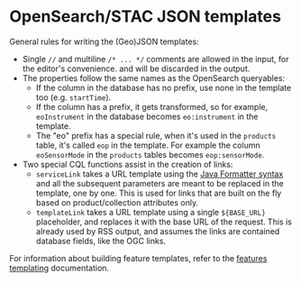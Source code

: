 # OpenSearch/STAC JSON templates

General rules for writing the (Geo)JSON templates:

-   Single `//` and multiline `/* ... */` comments are allowed in the input, for the editor's convenience. and will be discarded in the output.
-   The properties follow the same names as the OpenSearch queryables:
    -   If the column in the database has no prefix, use none in the template too (e.g. `startTime`).
    -   If the column has a prefix, it gets transformed, so for example, `eoInstrument` in the database becomes `eo:instrument` in the template.
    -   The "eo" prefix has a special rule, when it's used in the `products` table, it's called `eop` in the template. For example the column `eoSensorMode` in the `products` tables becomes `eop:sensorMode`.
-   Two special CQL functions assist in the creation of links:
    -   `serviceLink` takes a URL template using the [Java Formatter syntax](https://docs.oracle.com/javase/8/docs/api/java/util/Formatter.html) and all the subsequent parameters are meant to be replaced in the template, one by one. This is used for links that are built on the fly based on product/collection attributes only.
    -   `templateLink` takes a URL template using a single `${BASE_URL}` placeholder, and replaces it with the base URL of the request. This is already used by RSS output, and assumes the links are contained database fields, like the OGC links.

For information about building feature templates, refer to the [features templating](../features-templating/index.md) documentation.
